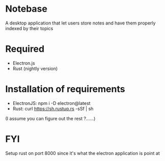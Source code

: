 # Notebase
A desktop application that let users store notes and have them properly indexed by their topics

# Required
- Electron.js
- Rust (nightly version)

# Installation of requirements
- ElectronJS: npm i -D electron@latest
- Rust: curl https://sh.rustup.rs -sSf | sh

(I assume you can figure out the rest ?......)

# FYI
Setup rust on port 8000 since it's what the electron application is point at
